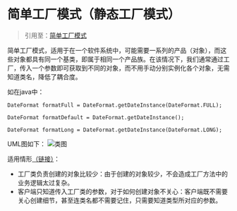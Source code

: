 # 简单工厂模式（静态工厂模式）

> 引用至：[简单工厂模式](http://design-patterns.readthedocs.io/zh_CN/latest/creational_patterns/simple_factory.html)


简单工厂模式，适用于在一个软件系统中，可能需要一系列的产品（对象），而这些对象都具有同一个基类，即属于相同一个产品族。在该情况下，我们通常通过工厂，传入一个参数即可获取到不同的对象，而不用手动分别实例化各个对象，无需知道类名，降低了耦合度。

如在java中：

	DateFormat formatFull = DateFormat.getDateInstance(DateFormat.FULL);
	
	DateFormat formatDefault = DateFormat.getDateInstance();
	
	DateFormat formatLong = DateFormat.getDateInstance(DateFormat.LONG);


UML图如下：
![类图](http://design-patterns.readthedocs.io/zh_CN/latest/_images/SimpleFactory.jpg)

适用情形[（链接）](http://design-patterns.readthedocs.io/zh_CN/latest/creational_patterns/simple_factory.html#id24)：
* 工厂类负责创建的对象比较少：由于创建的对象较少，不会造成工厂方法中的业务逻辑太过复杂。
* 客户端只知道传入工厂类的参数，对于如何创建对象不关心：客户端既不需要关心创建细节，甚至连类名都不需要记住，只需要知道类型所对应的参数。